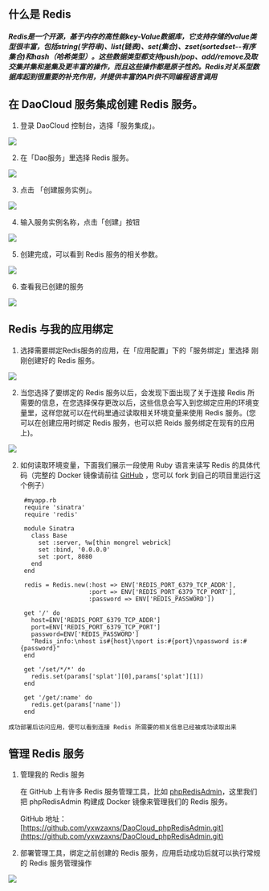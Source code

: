 ## 什么是 Redis

  ##### Redis是一个开源，基于内存的高性能key-Value数据库，它支持存储的value类型很丰富，包括string(字符串)、list(链表)、set(集合)、zset(sortedset--有序集合)和hash（哈希类型）。这些数据类型都支持push/pop、add/remove及取交集并集和差集及更丰富的操作，而且这些操作都是原子性的。Redis对关系型数据库起到很重要的补充作用，并提供丰富的API供不同编程语言调用

## 在 DaoCloud 服务集成创建 Redis 服务。

  1. 登录 DaoCloud 控制台，选择「服务集成」。

  ![](./images/image_1.png)

  2. 在「Dao服务」里选择 Redis 服务。

  ![](./images/image_2.png)

  3. 点击 「创建服务实例」。

  ![](./images/image_3.png)

  4. 输入服务实例名称，点击「创建」按钮

  ![](./images/image_4.png)

  5. 创建完成，可以看到 Redis 服务的相关参数。

  ![](./images/image_5.png)

  6. 查看我已创建的服务

  ![](./images/image_6.png)

## Redis 与我的应用绑定

  1. 选择需要绑定Redis服务的应用，在「应用配置」下的「服务绑定」里选择
  刚刚创建好的 Redis 服务。

  ![](./images/image_7.png)

  2. 当您选择了要绑定的 Redis 服务以后，会发现下面出现了关于连接 Redis 所需要的信息，在您选择保存更改以后，这些信息会写入到您绑定应用的环境变量里，这样您就可以在代码里通过读取相关环境变量来使用 Redis 服务。(您可以在创建应用时绑定 Redis 服务，也可以把 Reids 服务绑定在现有的应用上)。

  ![](./images/image_8.png)


  2. 如何读取环境变量，下面我们展示一段使用 Ruby 语言来读写 Redis 的具体代码（完整的 Docker 镜像请前往 [GitHub](https://github.com/yxwzaxns/DaoCloud_redis.git) ，您可以 fork 到自己的项目里运行这个例子）

          #myapp.rb
          require 'sinatra'
          require 'redis'

          module Sinatra
            class Base
              set :server, %w[thin mongrel webrick]
              set :bind, '0.0.0.0'
              set :port, 8080
            end
          end

          redis = Redis.new(:host => ENV['REDIS_PORT_6379_TCP_ADDR'],
                            :port => ENV['REDIS_PORT_6379_TCP_PORT'],
                            :password => ENV['REDIS_PASSWORD'])

          get '/' do
            host=ENV['REDIS_PORT_6379_TCP_ADDR']
            port=ENV['REDIS_PORT_6379_TCP_PORT']
            password=ENV['REDIS_PASSWORD']
            "Redis_info:\nhost is#{host}\nport is:#{port}\npassword is:#{password}"
          end

          get '/set/*/*' do
            redis.set(params['splat'][0],params['splat'][1])
          end

          get '/get/:name' do
            redis.get(params['name'])
          end

    成功部署后访问应用，便可以看到连接 Redis 所需要的相关信息已经被成功读取出来

## 管理 Redis 服务
 1. 管理我的 Redis 服务

      在 GitHub 上有许多 Redis 服务管理工具，比如 [phpRedisAdmin](https://github.com/erikdubbelboer/phpRedisAdmin.git)，这里我们把 phpRedisAdmin 构建成 Docker 镜像来管理我们的 Redis 服务。

      GitHub 地址：[https://github.com/yxwzaxns/DaoCloud_phpRedisAdmin.git](https://github.com/yxwzaxns/DaoCloud_phpRedisAdmin.git)

 2. 部署管理工具，绑定之前创建的 Redis 服务，应用启动成功后就可以执行常规的 Redis 服务管理操作

 ![](./images/image_9.png)
